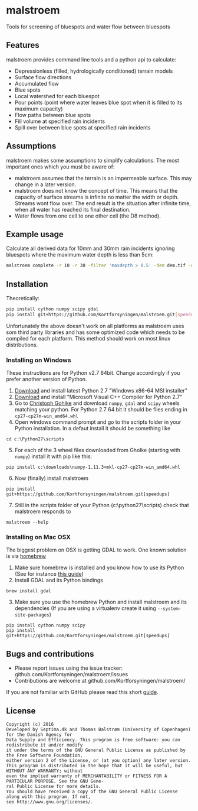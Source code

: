 malstroem
=========
Tools for screening of bluespots and water flow between bluespots

Features
--------
malstroem provides command line tools and a python api to calculate:

* Depressionless (filled, hydrologically conditioned) terrain models
* Surface flow directions
* Accumulated flow
* Blue spots
* Local watershed for each bluespot
* Pour points (point where water leaves blue spot when it is filled to its maximum capacity)
* Flow paths between blue spots
* Fill volume at specified rain incidents
* Spill over between blue spots at specified rain incidents

Assumptions
-----------
malstroem makes some assumptions to simplify calculations. The most important ones which you must be aware of:

* malstroem assumes that the terrain is an impermeable surface. This may change in a later version.
* malstroem does not know the concept of time. This means that the capacity of surface streams is infinite no matter the
width or depth. Streams wont flow over. The end result is the situation after infinite time, when all water has reached
its final destination.
* Water flows from one cell to one other cell (the D8 method).

Example usage
-------------
Calculate all derived data for 10mm and 30mm rain incidents ignoring bluespots where the maximum water depth is less than 5cm:

```bash
malstroem complete -r 10 -r 30 -filter 'maxdepth > 0.5' -dem dem.tif -outdir c:\outputdirectory
```


Installation
------------

Theoretically:

```bash
pip install cython numpy scipy gdal
pip install git+https://github.com/Kortforsyningen/malstroem.git[speedups]
```

Unfortunately the above doesn't work on all platforms as malstroem uses som third party libraries and has some optimized code which needs to be compiled for each platform. This method should work on most linux distributions.

### Installing on Windows

These instructions are for Python v2.7 64bit. Change accordingly if you prefer another version of Python.

 1. [Download](https://www.python.org/downloads/windows/) and install latest Python 2.7 "Windows x86-64 MSI installer" 
 2. [Download](http://aka.ms/vcpython27) and install "Microsoft Visual C++ Compiler for Python 2.7"
 3. Go to [Christoph Gohlke](http://www.lfd.uci.edu/~gohlke/pythonlibs/) and download `numpy`, `gdal` and `scipy` wheels matching your python. For Python 2.7 64 bit it should be files ending in `cp27‑cp27m‑win_amd64.whl`
 4. Open windows command prompt and go to the scripts folder in your Python installation. In a defaut install it should be something like
  ```
  cd c:\Python27\scripts
  ```
 5. For each of the 3 wheel files downloaded from Gholke (starting with `numpy`) install it with pip like this:
 ```
 pip install c:\downloads\numpy‑1.11.3+mkl‑cp27‑cp27m‑win_amd64.whl
 ```
 6. Now (finally) install malstroem
 ```
 pip install git+https://github.com/Kortforsyningen/malstroem.git[speedups]
 ```
 7. Still in the scripts folder of your Python (c:\python27\scripts) check that malstroem responds to
 ```
 malstroem --help
 ```
 
### Installing on Mac OSX
 The biggest problem on OSX is getting GDAL to work. One known solution is via [homebrew](http://brew.sh/)
 1. Make sure homebrew is installed and you know how to use its Python (See for instance [this guide](http://docs.python-guide.org/en/latest/starting/install/osx/))
 2. Install GDAL and its Python bindings
 
  ```
  brew install gdal
  ```
 3. Make sure you use the homebrew Python and install malstroem and its dependencies (If you are using a virtualenv create       it using `--system-site-packages`) 
 
  ```
  pip install cython numpy scipy
  pip install git+https://github.com/Kortforsyningen/malstroem.git[speedups]
  ```

Bugs and contributions
----------------------
- Please report issues using the issue tracker: github.com/Kortforsyningen/malstroem/issues
- Contributions are welcome at github.com/Kortforsyningen/malstroem/

If you are not familiar with GitHub please read this short [guide](https://guides.github.com/activities/contributing-to-open-source/).

License
-------
```
Copyright (c) 2016
Developed by Septima.dk and Thomas Balstrøm (University of Copenhagen) for the Danish Agency for
Data Supply and Efficiency. This program is free software: you can redistribute it and/or modify
it under the terms of the GNU General Public License as published by the Free Software Foundation,
either version 2 of the License, or (at you option) any later version.
This program is distributed in the hope that it will be useful, but WITHOUT ANY WARRANTY; without
even the implied warranty of MERCHANTABILITY or FITNESS FOR A PARTICULAR PORPOSE. See the GNU Gene-
ral Public License for more details.
You should have received a copy of the GNU General Public License along with this program. If not,
see http://www.gnu.org/licenses/.
```
